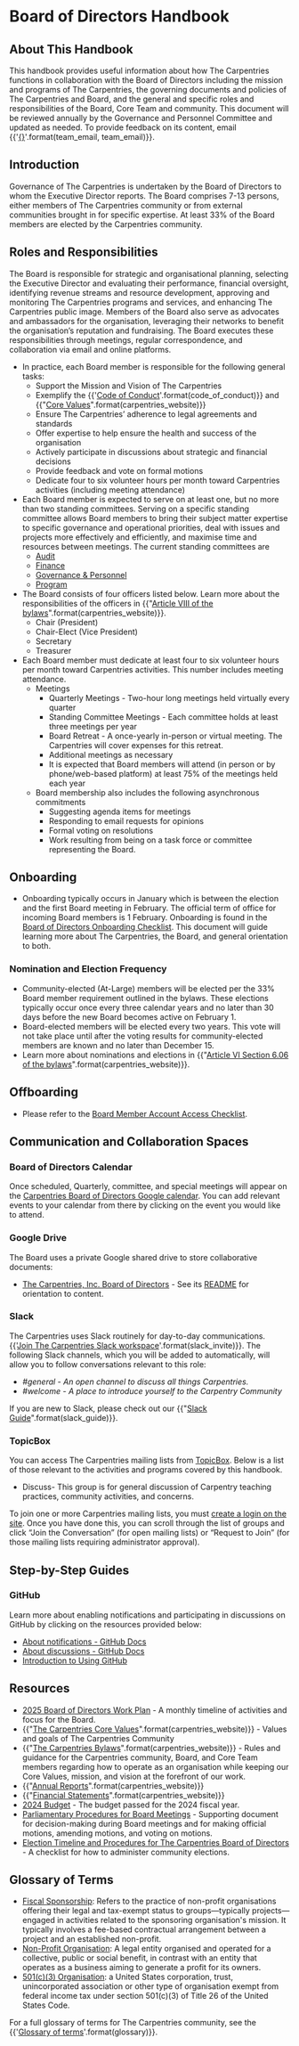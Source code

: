 # Board of Directors Handbook

## About This Handbook

This handbook provides useful information about how The Carpentries functions in collaboration with the  Board of Directors including the mission and programs of The Carpentries, the governing documents and policies of The Carpentries and Board, and the general and specific roles and responsibilities of the Board, Core Team and community. This document will be reviewed annually by the Governance and Personnel Committee and updated as needed. To provide feedback on its content, email
{{'[{}](mailto:{})'.format(team_email, team_email)}}.


## Introduction

Governance of The Carpentries is undertaken by the Board of Directors to whom the Executive Director reports. The Board comprises 7-13 persons, either members of The Carpentries community or from external communities brought in for specific expertise. At least 33% of the Board members are elected by the Carpentries community.

## Roles and Responsibilities

The Board is responsible for strategic and organisational planning, selecting the Executive Director and evaluating their performance, financial oversight, identifying revenue streams and resource development, approving and monitoring The Carpentries programs and services, and enhancing The Carpentries public image. Members of the Board also serve as advocates and ambassadors for the organisation, leveraging their networks to benefit the organisation’s reputation and fundraising. The Board executes these responsibilities through meetings, regular correspondence, and collaboration via email and online platforms.

* In practice, each Board member is responsible for the following general tasks:  
  * Support the Mission and Vision of The Carpentries  
  * Exemplify the {{'[Code of Conduct]({})'.format(code_of_conduct)}} and {{"[Core Values]({}/about-us/#our-values)".format(carpentries_website)}}
  * Ensure The Carpentries’ adherence to legal agreements and standards  
  * Offer expertise to help ensure the health and success of the organisation  
  * Actively participate in discussions about strategic and financial decisions  
  * Provide feedback and vote on formal motions   
  * Dedicate four to six volunteer hours per month toward Carpentries activities (including meeting attendance)  
* Each Board member is expected to serve on at least one, but no more than two standing committees. Serving on a specific standing committee allows Board members to bring their subject matter expertise to specific governance and operational priorities, deal with issues and projects more effectively and efficiently, and maximise time and resources between meetings. The current standing committees are  
  * [Audit](https://docs.google.com/document/d/1ybrzsxpybIVCdupw81I_Hs6VGSHXgtthDLixsXJYenc/edit?usp=drive_link)  
  * [Finance](https://docs.google.com/document/d/1zbqrhVlPTkLhGHLLJdyv5tAqSPQ2IMY2JfYwOCC1dfg/edit?usp=drive_link)  
  * [Governance & Personnel](https://docs.google.com/document/d/1sH6HXDO0Ffast9rJmic2rxRlbqvPNZkBBUMn0uE780E/edit?usp=drive_link)  
  * [Program](https://docs.google.com/document/d/1JAzBMjJ3TvIPPruQMYyvaRgrTbcTJXF0xagZr1xXfGA/edit?usp=drive_link)  
* The Board consists of four officers listed below. Learn more about the responsibilities of the officers in {{"[Article VIII of the bylaws]({}/about-us/governance/#carpentries-bylaws-and-policies)".format(carpentries_website)}}.
  * Chair (President)   
  * Chair-Elect (Vice President)  
  * Secretary  
  * Treasurer  
* Each Board member must dedicate at least four to six volunteer hours per month toward Carpentries activities. This number includes meeting attendance.  
  * Meetings  
    * Quarterly Meetings \- Two-hour long meetings held virtually every quarter  
    * Standing Committee Meetings \- Each committee holds at least three meetings per year  
    * Board Retreat \- A once-yearly in-person or virtual meeting. The Carpentries will cover expenses for this retreat.  
    * Additional meetings as necessary  
    * It is expected that Board members will attend (in person or by phone/web-based platform) at least 75% of the meetings held each year  
  * Board membership also includes the following asynchronous commitments  
    * Suggesting agenda items for meetings  
    * Responding to email requests for opinions  
    * Formal voting on resolutions   
    * Work resulting from being on a task force or committee representing the Board.

## Onboarding

* Onboarding typically occurs in January which is between the election and the first Board meeting in February. The official term of office for incoming Board members is 1 February. Onboarding is found in the [Board of Directors Onboarding Checklist](https://docs.google.com/document/d/1SosQK9hyYvYDBtGy5heLKXiAfhwGybHF8mH9P8CFhZI/edit). This document will guide learning more about The Carpentries, the Board, and general orientation to both.

### Nomination and Election Frequency

* Community-elected (At-Large) members will be elected per the 33% Board member requirement outlined in the bylaws. These elections typically occur once every three calendar years and no later than 30 days before the new Board becomes active on February 1.  
* Board-elected members will be elected every two years. This vote will not take place until after the voting results for community-elected members are known and no later than December 15.  
* Learn more about nominations and elections in {{"[Article VI Section 6.06 of the bylaws]({}/about-us/governance/#carpentries-bylaws-and-policies)".format(carpentries_website)}}.

## Offboarding

* Please refer to the [Board Member Account Access Checklist](https://docs.google.com/document/d/1ZE6mW1Sv-IGSyZxjHBv_3VqWs-n4bjy1X6Y9Si84cJk/edit#heading=h.gmdhm3dzqkqz).

## Communication and Collaboration Spaces

### Board of Directors Calendar

Once scheduled, Quarterly, committee, and special meetings will appear on the [Carpentries Board of Directors Google calendar](https://calendar.google.com/calendar/u/0?cid=cTdqMWZ0ZGxkb2FhcHNvMm9uNDRxcmRucHNAZ3JvdXAuY2FsZW5kYXIuZ29vZ2xlLmNvbQ). You can add relevant events to your calendar from there by clicking on the event you would like to attend.

### Google Drive

The Board uses a private Google shared drive to store collaborative documents:

* [The Carpentries, Inc. Board of Directors](https://drive.google.com/drive/folders/0AElzed8dqYAlUk9PVA) \- See its [README](https://docs.google.com/document/d/1g8ZQwbu6OD7KFgqhnnan3fnIKPe_txMM/edit) for orientation to content.

### Slack

The Carpentries uses Slack routinely for day-to-day communications. {{'[Join The Carpentries Slack workspace]({})'.format(slack_invite)}}. The following Slack channels, which you will be added to automatically, will allow you to follow conversations relevant to this role:

* *\#general \- An open channel to discuss all things Carpentries.*  
* *\#welcome \- A place to introduce yourself to the Carpentry Community*

If you are new to Slack, please check out our {{"[Slack Guide]({})".format(slack_guide)}}.

### TopicBox

You can access The Carpentries mailing lists from [TopicBox](https://carpentries.topicbox.com/latest). Below is a list of those relevant to the activities and programs covered by this handbook.

* Discuss- This group is for general discussion of Carpentry teaching practices, community activities, and concerns.

To join one or more Carpentries mailing lists, you must [create a login on the site](https://carpentries.topicbox.com/latest). Once you have done this, you can scroll through the list of groups and click “Join the Conversation” (for open mailing lists) or “Request to Join” (for those mailing lists requiring administrator approval). 


## Step-by-Step Guides

### GitHub

Learn more about enabling notifications and participating in discussions on GitHub by clicking on the resources provided below:

* [About notifications \- GitHub Docs](https://docs.github.com/en/account-and-profile/managing-subscriptions-and-notifications-on-github/setting-up-notifications/about-notifications)  
* [About discussions \- GitHub Docs](https://docs.github.com/en/discussions/collaborating-with-your-community-using-discussions/about-discussions)  
* [Introduction to Using GitHub](https://rainsworth.github.io/intro-to-github/)


## Resources

* [2025 Board of Directors Work Plan](https://docs.google.com/document/d/1uRYgwFJNB050XZ6TMEh_YpphgqgXSVN5Vx_ml08G2J4/edit?tab=t.0) \- A monthly timeline of activities and focus for the Board.   
* {{"[The Carpentries Core Values]({}/about-us/#our-values)".format(carpentries_website)}} \- Values and goals of The Carpentries Community  
* {{"[The Carpentries Bylaws]({}/about-us/governance/#carpentries-bylaws-and-policies)".format(carpentries_website)}} \- Rules and guidance for the Carpentries community, Board, and Core Team members regarding how to operate as an organisation while keeping our Core Values, mission, and vision at the forefront of our work.   
* {{"[Annual Reports]({}/about-us/impact/#annual-reports)".format(carpentries_website)}}  
* {{"[Financial Statements]({}/about-us/financials/)".format(carpentries_website)}}
* [2024 Budget](https://docs.google.com/spreadsheets/d/1t2iPylgzUf8d1Y5k19M-Vjwk_3JgXE86/edit#gid=1870417438) \- The budget passed for the 2024 fiscal year.  
* [Parliamentary Procedures for Board Meetings](https://docs.google.com/document/d/1kiKg7dAE9lz30JGMlClrS5oxEeXlvkBrPd3ukeI13Ho/edit#heading=h.3gfqlv3v1whv) \- Supporting document for decision-making during Board meetings and for making official motions, amending motions, and voting on motions.  
* [Election Timeline and Procedures for The Carpentries Board of Directors](https://docs.google.com/document/d/17Twk9LIPwUfdXOnal0A-ScdRfL4NhFT0UPQiP7tZnAI/edit#heading=h.97mnd6s3j6dc) \- A checklist for how to administer community elections.

## Glossary of Terms

* [Fiscal Sponsorship](https://en.wikipedia.org/wiki/Fiscal_sponsorship): Refers to the practice of non-profit organisations offering their legal and tax-exempt status to groups—typically projects—engaged in activities related to the sponsoring organisation's mission. It typically involves a fee-based contractual arrangement between a project and an established non-profit.  
* [Non-Profit Organisation](https://en.wikipedia.org/wiki/Nonprofit_organization): A legal entity organised and operated for a collective, public or social benefit, in contrast with an entity that operates as a business aiming to generate a profit for its owners.  
* [501(c)(3) Organisation](https://en.wikipedia.org/wiki/501\(c\)\(3\)_organization): a United States corporation, trust, unincorporated association or other type of organisation exempt from federal income tax under section 501(c)(3) of Title 26 of the United States Code.

For a full glossary of terms for The Carpentries community, see the {{'[Glossary of terms]({})'.format(glossary)}}.


